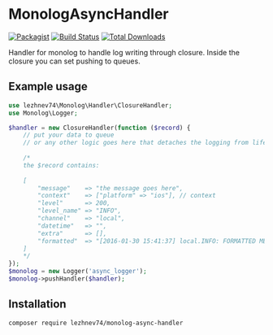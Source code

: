 # MonologAsyncHandler

[![Packagist](https://img.shields.io/packagist/l/lezhnev74/monolog-async-handler.svg)]()
[![Build Status](https://travis-ci.org/lezhnev74/monologAsyncHandler.svg?branch=master)](https://travis-ci.org/lezhnev74/monologAsyncHandler)
[![Total Downloads](https://poser.pugx.org/lezhnev74/monolog-async-handler/downloads)](https://packagist.org/packages/lezhnev74/monolog-async-handler)




Handler for monolog to handle log writing through closure.
Inside the closure you can set pushing to queues.

## Example usage

```php
use lezhnev74\Monolog\Handler\ClosureHandler;
use Monolog\Logger;

$handler = new ClosureHandler(function ($record) {
    // put your data to queue
    // or any other logic goes here that detaches the logging from life circle
    
    /* 
    the $record contains:
    
    [
        "message"    => "the message goes here",
        "context"    => ["platform" => "ios"], // context
        "level"      => 200,
        "level_name" => "INFO",
        "channel"    => "local",
        "datetime"   => "",
        "extra"      => [],
        "formatted"  => "[2016-01-30 15:41:37] local.INFO: FORMATTED MESSAGE GOES HERE []\n",
    ]
    */
});
$monolog = new Logger('async_logger');
$monolog->pushHandler($handler);
```

## Installation

```
composer require lezhnev74/monolog-async-handler
```


